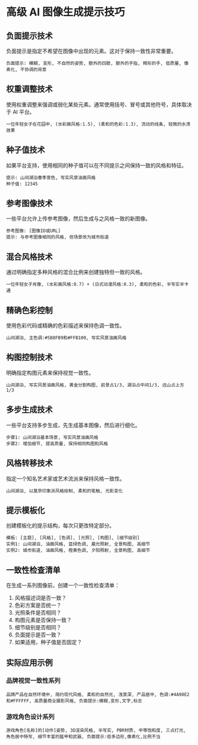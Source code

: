# 高级 AI 图像生成提示技巧

## 负面提示技术

负面提示是指定不希望在图像中出现的元素。这对于保持一致性非常重要。

```
负面提示: 模糊, 变形, 不自然的姿势, 额外的四肢, 额外的手指, 畸形的手, 低质量, 像素化, 不协调的背景
```

## 权重调整技术

使用权重调整来强调或弱化某些元素。通常使用括号、冒号或其他符号，具体取决于 AI 平台。

```
一位年轻女子在花园中, (水彩画风格:1.5), (柔和的色彩:1.3), 流动的线条, 轻微的水渍效果
```

## 种子值技术

如果平台支持，使用相同的种子值可以在不同提示之间保持一致的风格和特征。

```
提示: 山间湖泊春季景色, 写实风景油画风格
种子值: 12345
```

## 参考图像技术

一些平台允许上传参考图像，然后生成与之风格一致的新图像。

```
参考图像: [图像ID或URL]
提示: 与参考图像相同的风格, 但场景改为城市街道
```

## 混合风格技术

通过明确指定多种风格的混合比例来创建独特但一致的风格。

```
一位年轻女子肖像, (水彩画风格:0.7) + (日式动漫风格:0.3), 柔和的色彩, 半写实半卡通
```

## 精确色彩控制

使用色彩代码或精确的色彩描述来保持色调一致性。

```
山间湖泊, 主色调:#5B8FB9和#FFB100, 写实风景油画风格
```

## 构图控制技术

明确指定构图元素来保持视觉一致性。

```
山间湖泊, 写实风景油画风格, 黄金分割构图, 前景占1/3, 湖泊占中间1/3, 远山占上方1/3
```

## 多步生成技术

一些平台支持多步生成，先生成基本图像，然后进行细化。

```
步骤1: 山间湖泊基本场景, 写实风景油画风格
步骤2: 增加细节, 提高质量, 保持相同构图和风格
```

## 风格转移技术

指定一个知名艺术家或艺术流派来保持风格一致性。

```
山间湖泊, 以莫奈印象派风格绘制, 柔和的笔触, 光影变化
```

## 提示模板化

创建模板化的提示结构，每次只更改特定部分。

```
模板: [主题], [风格], [色调], [光照], [构图], [细节级别]
实例1: 山间湖泊, 油画风格, 蓝绿色调, 晨光照射, 全景构图, 高细节
实例2: 城市街道, 油画风格, 橙黄色调, 夕阳照射, 全景构图, 高细节
```

## 一致性检查清单

在生成一系列图像前，创建一个一致性检查清单：

1. 风格描述词是否一致？
2. 色彩方案是否统一？
3. 光照条件是否相同？
4. 构图元素是否保持一致？
5. 细节级别是否相同？
6. 负面提示是否一致？
7. 如果适用，种子值是否固定？

## 实际应用示例

### 品牌视觉一致性系列

```
品牌产品在自然环境中, 简约现代风格, 柔和的自然光, 浅景深, 产品居中, 色调:#4A90E2和#FFFFFF, 高质量商业摄影风格, 负面提示:模糊,变形,文字,标志
```

### 游戏角色设计系列

```
游戏角色[名称]的[动作]姿势, 3D渲染风格, 半写实, PBR材质, 中等饱和度, 三点打光, 角色居中特写, 细节丰富的盔甲和武器, 负面提示:低多边形,像素化,比例不当
```
